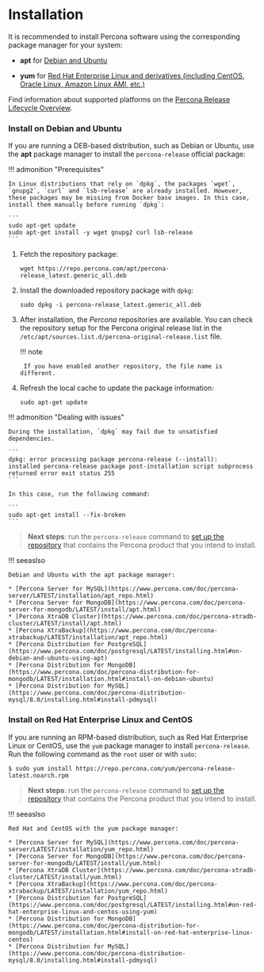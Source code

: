 # Installation


It is recommended to install Percona software
using the corresponding package manager for your system:


* **apt** for [Debian and Ubuntu](#install-on-debian-and-ubuntu)


* **yum** for [Red Hat Enterprise Linux and derivatives
(including CentOS, Oracle Linux, Amazon Linux AMI, etc.)](#install-on-red-hat-enterpise-linux-and-centos)

Find information about supported platforms on the [Percona Release Lifecycle Overview](https://www.percona.com/services/policies/percona-software-support-lifecycle#support).

### Install on Debian and Ubuntu

If you are running a DEB-based distribution, such as Debian or Ubuntu,
use the **apt** package manager to install the `percona-release`
official package:

!!! admonition "Prerequisites"

    In Linux distributions that rely on `dpkg`, the packages `wget`, `gnupg2`, `curl` and `lsb-release` are already installed. However, these packages may be missing from Docker base images. In this case, install them manually before running `dpkg`:

    ```
    sudo apt-get update
    sudo apt-get install -y wget gnupg2 curl lsb-release 
    ```


1. Fetch the repository package:

    ```
    wget https://repo.percona.com/apt/percona-release_latest.generic_all.deb
    ```


2. Install the downloaded repository package with `dpkg`:

    ```
    sudo dpkg -i percona-release_latest.generic_all.deb
    ```


3. After installation, the *Percona* repositories are available. You
can check the repository setup for the Percona original release list in the
`/etc/apt/sources.list.d/percona-original-release.list` file.

    !!! note
   
        If you have enabled another repository, the file name is different.


4. Refresh the local cache to update the package information:

    ```
    sudo apt-get update
    ```

!!! admonition "Dealing with issues"

    During the installation, `dpkg` may fail due to unsatisfied dependencies.

    ```
    dpkg: error processing package percona-release (--install):
    installed percona-release package post-installation script subprocess returned error exit status 255
    ```

    In this case, run the following command:

    ```
    sudo apt-get install --fix-broken
    ```

> **Next steps**:  run the ``percona-release`` command to
[set up the repository](#usage) that contains the Percona product that you intend to install.

!!! seeaslso

    Debian and Ubuntu with the apt package manager:

    * [Percona Server for MySQL](https://www.percona.com/doc/percona-server/LATEST/installation/apt_repo.html)
    * [Percona Server for MongoDB](https://www.percona.com/doc/percona-server-for-mongodb/LATEST/install/apt.html)
    * [Percona XtraDB Cluster](https://www.percona.com/doc/percona-xtradb-cluster/LATEST/install/apt.html)
    * [Percona XtraBackup](https://www.percona.com/doc/percona-xtrabackup/LATEST/installation/apt_repo.html)
    * [Percona Distribution for PostgreSQL](https://www.percona.com/doc/postgresql/LATEST/installing.html#on-debian-and-ubuntu-using-apt)
    * [Percona Distribution for MongoDB](https://www.percona.com/doc/percona-distribution-for-mongodb/LATEST/installation.html#install-on-debian-ubuntu)
    * [Percona Distribution for MySQL](https://www.percona.com/doc/percona-distribution-mysql/8.0/installing.html#install-pdmysql)

### Install on Red Hat Enterprise Linux and CentOS

If you are running an RPM-based distribution, such as Red Hat Enterprise
Linux or CentOS, use the `yum` package manager to install `percona-release`. Run the following command as the `root` user or with `sudo`:

```
$ sudo yum install https://repo.percona.com/yum/percona-release-latest.noarch.rpm
```

> **Next steps**:  run the ``percona-release`` command to
[set up the repository](#usage) that contains the Percona product that you intend to install.

!!! seeaslso

    Red Hat and CentOS with the yum package manager:

    * [Percona Server for MySQL](https://www.percona.com/doc/percona-server/LATEST/installation/yum_repo.html)
    * [Percona Server for MongoDB](https://www.percona.com/doc/percona-server-for-mongodb/LATEST/install/yum.html)
    * [Percona XtraDB Cluster](https://www.percona.com/doc/percona-xtradb-cluster/LATEST/install/yum.html)
    * [Percona XtraBackup](https://www.percona.com/doc/percona-xtrabackup/LATEST/installation/yum_repo.html)
    * [Percona Distribution for PostgreSQL](https://www.percona.com/doc/postgresql/LATEST/installing.html#on-red-hat-enterprise-linux-and-centos-using-yum)
    * [Percona Distribution for MongoDB](https://www.percona.com/doc/percona-distribution-for-mongodb/LATEST/installation.html#install-on-red-hat-enterprise-linux-centos)
    * [Percona Distribution for MySQL](https://www.percona.com/doc/percona-distribution-mysql/8.0/installing.html#install-pdmysql) 

